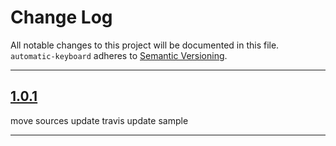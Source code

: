 # Change Log

All notable changes to this project will be documented in this file.
`automatic-keyboard` adheres to [Semantic Versioning](http://semver.org/).

---

## [1.0.1](https://github.com/Digipolitan/automatic-keyboard/releases/tag/v1.0.1)

move sources
update travis
update sample

---
